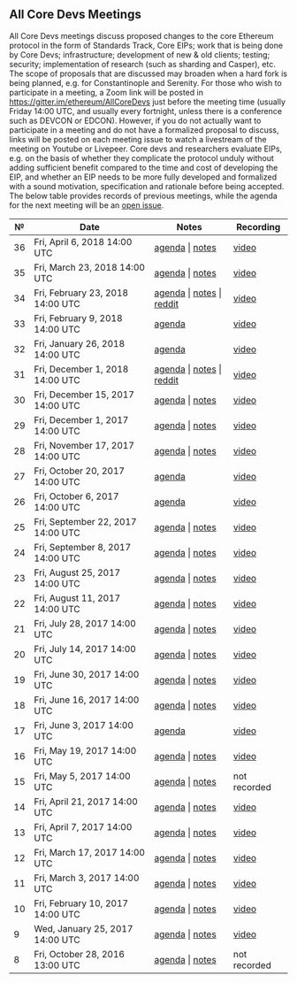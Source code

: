 ## All Core Devs Meetings

All Core Devs meetings discuss proposed changes to the core Ethereum protocol in the form of Standards Track, Core EIPs; work that is being done by Core Devs; infrastructure; development of new & old clients; testing; security; implementation of research (such as sharding and Casper), etc. The scope of proposals that are discussed may broaden when a hard fork is being planned, e.g. for Constantinople and Serenity. For those who wish to participate in a meeting, a Zoom link will be posted in https://gitter.im/ethereum/AllCoreDevs just before the meeting time (usually Friday 14:00 UTC, and usually every fortnight, unless there is a conference such as DEVCON or EDCON). However, if you do not actually want to participate in a meeting and do not have a formalized proposal to discuss, links will be posted on each meeting issue to watch a livestream of the meeting on Youtube or Livepeer. Core devs and researchers evaluate EIPs, e.g. on the basis of whether they complicate the protocol unduly without adding sufficient benefit compared to the time and cost of developing the EIP, and whether an EIP needs to be more fully developed and formalized with a sound motivation, specification and rationale before being accepted. The below table provides records of previous meetings, while the agenda for the next meeting will be an [open issue](https://github.com/ethereum/pm/issues).

 №  | Date                             | Notes          | Recording            |
--- | -------------------------------- | -------------- | -------------------- |
 36 | Fri, April 6, 2018 14:00 UTC     | [agenda](https://github.com/ethereum/pm/issues/36) \| [notes](All%20Core%20Devs%20Meetings/Meeting%2036.md) | [video](https://www.youtube.com/watch?v=SoPfoNpqG0k) |
 35 | Fri, March 23, 2018 14:00 UTC    | [agenda](https://github.com/ethereum/pm/issues/33) \| [notes](All%20Core%20Devs%20Meetings/Meeting%2035.md) | [video](https://youtu.be/HHK6xhuSyUU) |
 34 | Fri, February 23, 2018 14:00 UTC | [agenda](https://github.com/ethereum/pm/issues/32) \| [notes](All%20Core%20Devs%20Meetings/Meeting%2034.md) \| [reddit](https://www.reddit.com/r/ethereum/comments/7zpxe3/notes_from_ethereum_core_devs_meeting_34_22318/) | [video](https://youtu.be/GhUtruRZOlo) |
 33 | Fri, February 9, 2018 14:00 UTC  | [agenda](https://github.com/ethereum/pm/issues/31) | [video](https://youtu.be/wPBzs2NBnsA) |
 32 | Fri, January 26, 2018 14:00 UTC  | [agenda](https://github.com/ethereum/pm/issues/30) | [video](https://youtu.be/ZtPy9r0jthI) |
 31 | Fri, December 1, 2018 14:00 UTC  | [agenda](https://github.com/ethereum/pm/issues/29) \| [notes](All%20Core%20Devs%20Meetings/Meeting%2031.md) \| [reddit](https://www.reddit.com/r/ethereum/comments/7pu8hr/live_1400_utc_ethereum_core_devs_meeting_31_011218/) | [video](https://youtu.be/biNCOCQdjQ0) |
 30 | Fri, December 15, 2017 14:00 UTC | [agenda](https://github.com/ethereum/pm/issues/28) \| [notes](All%20Core%20Devs%20Meetings/Meeting%2030.md) | [video](https://youtu.be/naPA7tjrgsk) |
 29 | Fri, December 1, 2017 14:00 UTC  | [agenda](https://github.com/ethereum/pm/issues/27) \| [notes](All%20Core%20Devs%20Meetings/Meeting%2029.md) | [video](https://youtu.be/1GulA7iA-O0) |
 28 | Fri, November 17, 2017 14:00 UTC | [agenda](https://github.com/ethereum/pm/issues/26) \| [notes](All%20Core%20Devs%20Meetings/Meeting%2028.md) | [video](https://youtu.be/8S-MEGYq_CI) |
 27 | Fri, October 20, 2017  14:00 UTC | [agenda](https://github.com/ethereum/pm/issues/25) | [video](https://youtu.be/ZN-AtGgtmtA) |
 26 | Fri, October 6, 2017 14:00 UTC   | [agenda](https://github.com/ethereum/pm/issues/24) | [video](https://youtu.be/AC2vL7hxu4c) |
 25 | Fri, September 22, 2017 14:00 UTC| [agenda](https://github.com/ethereum/pm/issues/23) \| [notes](All%20Core%20Devs%20Meetings/Meeting%2025.md) | [video](https://youtu.be/gxtftZB7_jA) |
 24 | Fri, September 8, 2017 14:00 UTC | [agenda](https://github.com/ethereum/pm/issues/22) \| [notes](All%20Core%20Devs%20Meetings/Meeting%2024.md) | [video](https://youtu.be/_5Tp_U1jBww) |
 23 | Fri, August 25, 2017 14:00 UTC   | [agenda](https://github.com/ethereum/pm/issues/21) \| [notes](All%20Core%20Devs%20Meetings/Meeting%2023.md) | [video](https://youtu.be/PQjeAZyL2_w) |
 22 | Fri, August 11, 2017 14:00 UTC   | [agenda](https://github.com/ethereum/pm/issues/20) \| [notes](All%20Core%20Devs%20Meetings/Meeting%2022.md) | [video](https://youtu.be/R_943As7WMg) |
 21 | Fri, July 28, 2017 14:00 UTC     | [agenda](https://github.com/ethereum/pm/issues/19) \| [notes](All%20Core%20Devs%20Meetings/Meeting%2021.md) | [video](https://youtu.be/GK4a6Y5wnFY) |
 20 | Fri, July 14, 2017 14:00 UTC     | [agenda](https://github.com/ethereum/pm/issues/18) \| [notes](All%20Core%20Devs%20Meetings/Meeting%2020.md) | [video](https://youtu.be/hRQg_lHEKl4) |
 19 | Fri, June 30, 2017 14:00 UTC     | [agenda](https://github.com/ethereum/pm/issues/17) \| [notes](All%20Core%20Devs%20Meetings/Meeting%2019.md) | [video](https://youtu.be/wLaI7680I4w) |
 18 | Fri, June 16, 2017 14:00 UTC     | [agenda](https://github.com/ethereum/pm/issues/16) \| [notes](All%20Core%20Devs%20Meetings/Meeting%2018.md) | [video](https://youtu.be/8jWhPylWros) |
 17 | Fri, June 3, 2017 14:00 UTC      | [agenda](https://github.com/ethereum/pm/issues/15) | [video](https://youtu.be/E77sdcZZH0s) |
 16 | Fri, May 19, 2017 14:00 UTC      | [agenda](https://github.com/ethereum/pm/issues/14) \| [notes](All%20Core%20Devs%20Meetings/Meeting%2016.md) | [video](https://youtu.be/brhanl8T2UY) |
 15 | Fri, May 5, 2017 14:00 UTC       | [agenda](https://github.com/ethereum/pm/issues/13) \| [notes](All%20Core%20Devs%20Meetings/Meeting%2015.md) | not recorded |
 14 | Fri, April 21, 2017 14:00 UTC    | [agenda](https://github.com/ethereum/pm/issues/12) \| [notes](All%20Core%20Devs%20Meetings/Meeting%2014.md) | [video](https://youtu.be/PGi0vBxDPHY) |
 13 | Fri, April 7, 2017 14:00 UTC     | [agenda](https://github.com/ethereum/pm/issues/8) \| [notes](All%20Core%20Devs%20Meetings/Meeting%2013.md) | [video](https://youtu.be/aGeGvZ5uS8s) |
 12 | Fri, March 17, 2017 14:00 UTC    | [agenda](https://github.com/ethereum/pm/issues/7) \| [notes](All%20Core%20Devs%20Meetings/Meeting%2012.md) | [video](https://youtu.be/g2gsYRlThD4) |
 11 | Fri, March 3, 2017 14:00 UTC     | [agenda](https://github.com/ethereum/pm/issues/6) \| [notes](All%20Core%20Devs%20Meetings/Meeting%2011.md) | [video](https://youtu.be/EiXwg9vjGdY) |
 10 | Fri, February 10, 2017 14:00 UTC| [agenda](https://github.com/ethereum/pm/issues/5) \| [notes](All%20Core%20Devs%20Meetings/Meeting%2010.md) | [video](https://youtu.be/huYl7eOlKJE) |
  9 | Wed, January 25, 2017 14:00 UTC  | [agenda](https://github.com/ethereum/pm/issues/3) \| [notes](All%20Core%20Devs%20Meetings/Meeting%208.md) | [video](https://youtu.be/ex51Gb3SVqo) |
  8 | Fri, October 28, 2016 13:00 UTC  | [agenda](https://github.com/ethereum/pm/issues/1) \| [notes](All%20Core%20Devs%20Meetings/Meeting%209.md) | not recorded |




